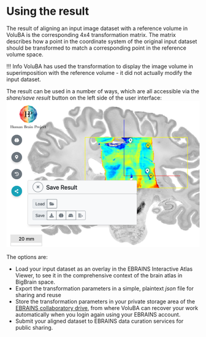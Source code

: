 # Using the result

The result of aligning an input image dataset with a reference volume in VoluBA is the corresponding 4x4 transformation matrix. 
The matrix describes how a point in the coordinate system of the original input dataset should be transformed to match a corresponding point in the reference volume space.

!!! Info
	VoluBA has used the transformation to display the image volume in superimposition with the reference volume - it did not actually modify the input dataset.

The result can be used in a number of ways, which are all accessible via the *share/save result*  button on the left side of the user interface:
![snippet](images/shareresult.png)

The options are:

 - Load your input dataset as an overlay in the EBRAINS Interactive Atlas Viewer, to see it in the comprehensive context of the brain atlas in BigBrain space.
 - Export the transformation parameters in a simple, plaintext *json* file for sharing and reuse
 - Store the transformation parameters in your private storage area of the [EBRAINS collaboratory drive](https://wiki.ebrains.eu/bin/view/Collabs/), from where VoluBA can recover your work automatically when you login again using your EBRAINS account. 
 - Submit your aligned dataset to EBRAINS data curation services for public sharing.

